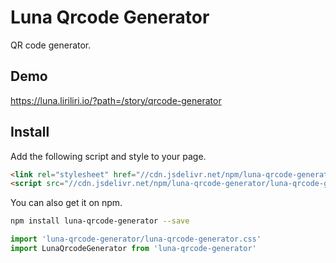 # Luna Qrcode Generator

QR code generator.

## Demo

https://luna.liriliri.io/?path=/story/qrcode-generator

## Install

Add the following script and style to your page.

```html
<link rel="stylesheet" href="//cdn.jsdelivr.net/npm/luna-qrcode-generator/luna-qrcode-generator.css" />
<script src="//cdn.jsdelivr.net/npm/luna-qrcode-generator/luna-qrcode-generator.js"></script>
```

You can also get it on npm.

```bash
npm install luna-qrcode-generator --save
```

```javascript
import 'luna-qrcode-generator/luna-qrcode-generator.css'
import LunaQrcodeGenerator from 'luna-qrcode-generator'
```
